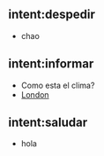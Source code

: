 ## intent:despedir
- chao

## intent:informar
- Como esta el clima?
- [London](location:london)

## intent:saludar
- hola
